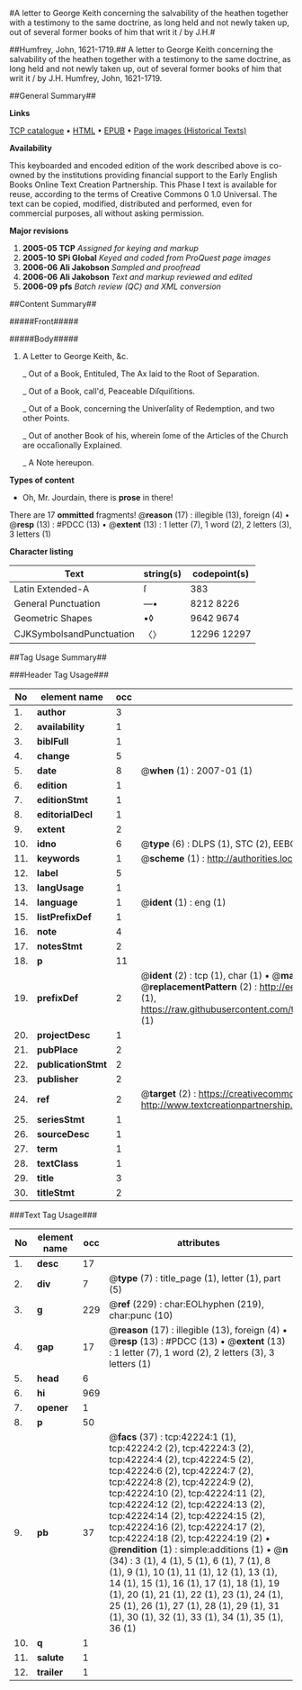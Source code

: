 #A letter to George Keith concerning the salvability of the heathen together with a testimony to the same doctrine, as long held and not newly taken up, out of several former books of him that writ it / by J.H.#

##Humfrey, John, 1621-1719.##
A letter to George Keith concerning the salvability of the heathen together with a testimony to the same doctrine, as long held and not newly taken up, out of several former books of him that writ it / by J.H.
Humfrey, John, 1621-1719.

##General Summary##

**Links**

[TCP catalogue](http://www.ota.ox.ac.uk/tcp/)  • 
[HTML](http://tei.it.ox.ac.uk/tcp/Texts-HTML/free/A45/A45134.html)  • 
[EPUB](http://tei.it.ox.ac.uk/tcp/Texts-EPUB/free/A45/A45134.epub) • 
[Page images (Historical Texts)](https://data.historicaltexts.jisc.ac.uk/view?pubId=eebo-09012231e&pageId=eebo-09012231e-42224-1)

**Availability**

This keyboarded and encoded edition of the
	       work described above is co-owned by the institutions
	       providing financial support to the Early English Books
	       Online Text Creation Partnership. This Phase I text is
	       available for reuse, according to the terms of Creative
	       Commons 0 1.0 Universal. The text can be copied,
	       modified, distributed and performed, even for
	       commercial purposes, all without asking permission.

**Major revisions**

1. __2005-05__ __TCP__ *Assigned for keying and markup*
1. __2005-10__ __SPi Global__ *Keyed and coded from ProQuest page images*
1. __2006-06__ __Ali Jakobson__ *Sampled and proofread*
1. __2006-06__ __Ali Jakobson__ *Text and markup reviewed and edited*
1. __2006-09__ __pfs__ *Batch review (QC) and XML conversion*

##Content Summary##

#####Front#####

#####Body#####

1. A Letter to George Keith, &c.

    _ Out of a Book, Entituled, The Ax laid to the Root of Separation.

    _ Out of a Book, call'd, Peaceable Diſquiſitions.

    _ Out of a Book, concerning the Univerſality of Redemption, and two other Points.

    _ Out of another Book of his, wherein ſome of the Articles of the Church are occaſionally Explained.

    _ A Note hereupon.

**Types of content**

  * Oh, Mr. Jourdain, there is **prose** in there!

There are 17 **ommitted** fragments! 
 @__reason__ (17) : illegible (13), foreign (4)  •  @__resp__ (13) : #PDCC (13)  •  @__extent__ (13) : 1 letter (7), 1 word (2), 2 letters (3), 3 letters (1)

**Character listing**


|Text|string(s)|codepoint(s)|
|---|---|---|
|Latin Extended-A|ſ|383|
|General Punctuation|—•|8212 8226|
|Geometric Shapes|▪◊|9642 9674|
|CJKSymbolsandPunctuation|〈〉|12296 12297|

##Tag Usage Summary##

###Header Tag Usage###

|No|element name|occ|attributes|
|---|---|---|---|
|1.|__author__|3||
|2.|__availability__|1||
|3.|__biblFull__|1||
|4.|__change__|5||
|5.|__date__|8| @__when__ (1) : 2007-01 (1)|
|6.|__edition__|1||
|7.|__editionStmt__|1||
|8.|__editorialDecl__|1||
|9.|__extent__|2||
|10.|__idno__|6| @__type__ (6) : DLPS (1), STC (2), EEBO-CITATION (1), OCLC (1), VID (1)|
|11.|__keywords__|1| @__scheme__ (1) : http://authorities.loc.gov/ (1)|
|12.|__label__|5||
|13.|__langUsage__|1||
|14.|__language__|1| @__ident__ (1) : eng (1)|
|15.|__listPrefixDef__|1||
|16.|__note__|4||
|17.|__notesStmt__|2||
|18.|__p__|11||
|19.|__prefixDef__|2| @__ident__ (2) : tcp (1), char (1)  •  @__matchPattern__ (2) : ([0-9\-]+):([0-9IVX]+) (1), (.+) (1)  •  @__replacementPattern__ (2) : http://eebo.chadwyck.com/downloadtiff?vid=$1&page=$2 (1), https://raw.githubusercontent.com/textcreationpartnership/Texts/master/tcpchars.xml#$1 (1)|
|20.|__projectDesc__|1||
|21.|__pubPlace__|2||
|22.|__publicationStmt__|2||
|23.|__publisher__|2||
|24.|__ref__|2| @__target__ (2) : https://creativecommons.org/publicdomain/zero/1.0/ (1), http://www.textcreationpartnership.org/docs/. (1)|
|25.|__seriesStmt__|1||
|26.|__sourceDesc__|1||
|27.|__term__|1||
|28.|__textClass__|1||
|29.|__title__|3||
|30.|__titleStmt__|2||


###Text Tag Usage###

|No|element name|occ|attributes|
|---|---|---|---|
|1.|__desc__|17||
|2.|__div__|7| @__type__ (7) : title_page (1), letter (1), part (5)|
|3.|__g__|229| @__ref__ (229) : char:EOLhyphen (219), char:punc (10)|
|4.|__gap__|17| @__reason__ (17) : illegible (13), foreign (4)  •  @__resp__ (13) : #PDCC (13)  •  @__extent__ (13) : 1 letter (7), 1 word (2), 2 letters (3), 3 letters (1)|
|5.|__head__|6||
|6.|__hi__|969||
|7.|__opener__|1||
|8.|__p__|50||
|9.|__pb__|37| @__facs__ (37) : tcp:42224:1 (1), tcp:42224:2 (2), tcp:42224:3 (2), tcp:42224:4 (2), tcp:42224:5 (2), tcp:42224:6 (2), tcp:42224:7 (2), tcp:42224:8 (2), tcp:42224:9 (2), tcp:42224:10 (2), tcp:42224:11 (2), tcp:42224:12 (2), tcp:42224:13 (2), tcp:42224:14 (2), tcp:42224:15 (2), tcp:42224:16 (2), tcp:42224:17 (2), tcp:42224:18 (2), tcp:42224:19 (2)  •  @__rendition__ (1) : simple:additions (1)  •  @__n__ (34) : 3 (1), 4 (1), 5 (1), 6 (1), 7 (1), 8 (1), 9 (1), 10 (1), 11 (1), 12 (1), 13 (1), 14 (1), 15 (1), 16 (1), 17 (1), 18 (1), 19 (1), 20 (1), 21 (1), 22 (1), 23 (1), 24 (1), 25 (1), 26 (1), 27 (1), 28 (1), 29 (1), 31 (1), 30 (1), 32 (1), 33 (1), 34 (1), 35 (1), 36 (1)|
|10.|__q__|1||
|11.|__salute__|1||
|12.|__trailer__|1||
